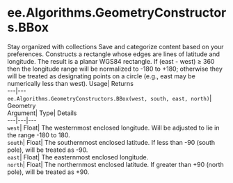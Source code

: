  
#  ee.Algorithms.GeometryConstructors.BBox
Stay organized with collections  Save and categorize content based on your preferences. 
Constructs a rectangle whose edges are lines of latitude and longitude. 
The result is a planar WGS84 rectangle.
If (east - west) ≥ 360 then the longitude range will be normalized to -180 to +180; otherwise they will be treated as designating points on a circle (e.g., east may be numerically less than west).
Usage| Returns  
---|---  
`ee.Algorithms.GeometryConstructors.BBox(west, south, east, north)`| Geometry  
Argument| Type| Details  
---|---|---  
`west`| Float| The westernmost enclosed longitude. Will be adjusted to lie in the range -180 to 180.  
`south`| Float| The southernmost enclosed latitude. If less than -90 (south pole), will be treated as -90.  
`east`| Float| The easternmost enclosed longitude.  
`north`| Float| The northernmost enclosed latitude. If greater than +90 (north pole), will be treated as +90.  

